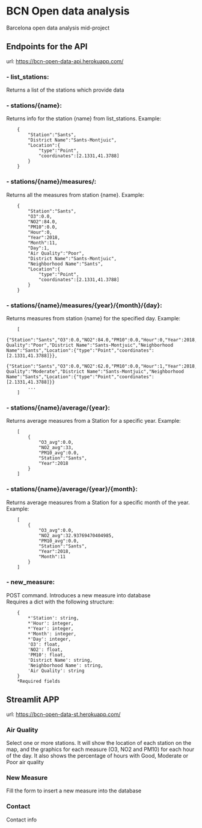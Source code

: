 # BCN Open data analysis
Barcelona open data analysis mid-project

## Endpoints for the API
url: https://bcn-open-data-api.herokuapp.com/

### - **list_stations**:<br>
Returns a list of the stations which provide data

### - **stations/{name}**:<br>
Returns info for the station {name} from list_stations. Example:
```
    {
        "Station":"Sants",
        "District Name":"Sants-Montjuic",
        "Location":{
            "type":"Point",
            "coordinates":[2.1331,41.3788]
        }
    }
```

### - **stations/{name}/measures/**:<br>
Returns all the measures from station {name}. Example:
```
    {
        "Station":"Sants",
        "O3":0.0,
        "NO2":84.0,
        "PM10":0.0,
        "Hour":0,
        "Year":2018,
        "Month":11,
        "Day":1,
        "Air Quality":"Poor",
        "District Name":"Sants-Montjuic",
        "Neighborhood Name":"Sants",
        "Location":{
            "type":"Point",
            "coordinates":[2.1331,41.3788]
        }
    }
```

### - **stations/{name}/measures/{year}/{month}/{day}**:<br>
Returns measures from station {name} for the specified day. Example:
```
    [
        {"Station":"Sants","O3":0.0,"NO2":84.0,"PM10":0.0,"Hour":0,"Year":2018,"Month":11,"Day":1,"Air Quality":"Poor","District Name":"Sants-Montjuic","Neighborhood Name":"Sants","Location":{"type":"Point","coordinates":[2.1331,41.3788]}},
        {"Station":"Sants","O3":0.0,"NO2":62.0,"PM10":0.0,"Hour":1,"Year":2018,"Month":11,"Day":1,"Air Quality":"Moderate","District Name":"Sants-Montjuic","Neighborhood Name":"Sants","Location":{"type":"Point","coordinates":[2.1331,41.3788]}}
        ...
    ]
```

### - **stations/{name}/average/{year}**:<br>
Returns average measures from a Station for a specific year. Example:
```
    [
        {
            "O3_avg":0.0,
            "NO2_avg":33,
            "PM10_avg":0.0,
            "Station":"Sants",
            "Year":2018
        }
    ]
```

### - **stations/{name}/average/{year}/{month}**:<br>
Returns average measures from a Station for a specific month of the year. Example:
```
    [
        {
            "O3_avg":0.0,
            "NO2_avg":32.93769470404985,
            "PM10_avg":0.0,
            "Station":"Sants",
            "Year":2018,
            "Month":11
        }
    ]
```

### - **new_measure**:<br>
POST command. Introduces a new measure into database<br>
Requires a dict with the following structure:<br>
```
    {
        *'Station': string,
        *'Hour': integer,
        *'Year': integer,
        *'Month': integer,
        *'Day': integer,
        'O3': float,
        'NO2': float,
        'PM10': float,
        'District Name': string,
        'Neighborhood Name': string,
        'Air Quality': string
    }
    *Required fields
```

## Streamlit APP
url: https://bcn-open-data-st.herokuapp.com/

### Air Quality
Select one or more stations. It will show the location of each station on the map, and the graphics for each measure (O3, NO2 and PM10) for each hour of the day.
It also shows the percentage of hours with Good, Moderate or Poor air quality

### New Measure
Fill the form to insert a new measure into the database

### Contact
Contact info
